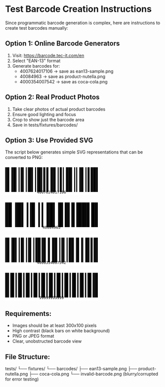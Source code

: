 
# Test Barcode Creation Instructions

Since programmatic barcode generation is complex, here are instructions to create test barcodes manually:

## Option 1: Online Barcode Generators
1. Visit: https://barcode.tec-it.com/en
2. Select "EAN-13" format
3. Generate barcodes for:
   - 4007624017106 → save as ean13-sample.png
   - 40084963 → save as product-nutella.png  
   - 4000354007542 → save as coca-cola.png

## Option 2: Real Product Photos
1. Take clear photos of actual product barcodes
2. Ensure good lighting and focus
3. Crop to show just the barcode area
4. Save in tests/fixtures/barcodes/

## Option 3: Use Provided SVG
The script below generates simple SVG representations that can be converted to PNG:


<!-- Basic EAN-13 test barcode -->
<svg width="300" height="100" xmlns="http://www.w3.org/2000/svg"><rect width="300" height="100" fill="white"/><rect x="0" y="10" width="3.3333333333333335" height="80" fill="black"/><rect x="3.3333333333333335" y="10" width="3.3333333333333335" height="80" fill="black"/><rect x="6.666666666666667" y="10" width="3.3333333333333335" height="80" fill="black"/><rect x="10" y="10" width="3.3333333333333335" height="80" fill="black"/><rect x="20" y="10" width="3.3333333333333335" height="80" fill="black"/><rect x="23.333333333333332" y="10" width="3.3333333333333335" height="80" fill="black"/><rect x="26.666666666666664" y="10" width="3.3333333333333335" height="80" fill="black"/><rect x="29.999999999999996" y="10" width="3.3333333333333335" height="80" fill="black"/><rect x="33.33333333333333" y="10" width="3.3333333333333335" height="80" fill="black"/><rect x="43.333333333333336" y="10" width="3.3333333333333335" height="80" fill="black"/><rect x="50.00000000000001" y="10" width="3.3333333333333335" height="80" fill="black"/><rect x="53.33333333333334" y="10" width="3.3333333333333335" height="80" fill="black"/><rect x="56.66666666666668" y="10" width="3.3333333333333335" height="80" fill="black"/><rect x="66.66666666666669" y="10" width="3.3333333333333335" height="80" fill="black"/><rect x="73.33333333333334" y="10" width="3.3333333333333335" height="80" fill="black"/><rect x="76.66666666666667" y="10" width="3.3333333333333335" height="80" fill="black"/><rect x="80" y="10" width="3.3333333333333335" height="80" fill="black"/><rect x="83.33333333333333" y="10" width="3.3333333333333335" height="80" fill="black"/><rect x="86.66666666666666" y="10" width="3.3333333333333335" height="80" fill="black"/><rect x="96.66666666666664" y="10" width="3.3333333333333335" height="80" fill="black"/><rect x="103.3333333333333" y="10" width="3.3333333333333335" height="80" fill="black"/><rect x="106.66666666666663" y="10" width="3.3333333333333335" height="80" fill="black"/><rect x="109.99999999999996" y="10" width="3.3333333333333335" height="80" fill="black"/><rect x="113.33333333333329" y="10" width="3.3333333333333335" height="80" fill="black"/><rect x="116.66666666666661" y="10" width="3.3333333333333335" height="80" fill="black"/><rect x="123.33333333333327" y="10" width="3.3333333333333335" height="80" fill="black"/><rect x="126.6666666666666" y="10" width="3.3333333333333335" height="80" fill="black"/><rect x="133.3333333333333" y="10" width="3.3333333333333335" height="80" fill="black"/><rect x="136.66666666666663" y="10" width="3.3333333333333335" height="80" fill="black"/><rect x="146.66666666666666" y="10" width="3.3333333333333335" height="80" fill="black"/><rect x="150" y="10" width="3.3333333333333335" height="80" fill="black"/><rect x="153.33333333333334" y="10" width="3.3333333333333335" height="80" fill="black"/><rect x="156.66666666666669" y="10" width="3.3333333333333335" height="80" fill="black"/><rect x="160.00000000000003" y="10" width="3.3333333333333335" height="80" fill="black"/><rect x="170.00000000000006" y="10" width="3.3333333333333335" height="80" fill="black"/><rect x="176.66666666666674" y="10" width="3.3333333333333335" height="80" fill="black"/><rect x="180.00000000000009" y="10" width="3.3333333333333335" height="80" fill="black"/><rect x="186.66666666666677" y="10" width="3.3333333333333335" height="80" fill="black"/><rect x="196.6666666666668" y="10" width="3.3333333333333335" height="80" fill="black"/><rect x="200.00000000000014" y="10" width="3.3333333333333335" height="80" fill="black"/><rect x="203.33333333333348" y="10" width="3.3333333333333335" height="80" fill="black"/><rect x="206.66666666666683" y="10" width="3.3333333333333335" height="80" fill="black"/><rect x="210.00000000000017" y="10" width="3.3333333333333335" height="80" fill="black"/><rect x="213.3333333333335" y="10" width="3.3333333333333335" height="80" fill="black"/><rect x="223.33333333333354" y="10" width="3.3333333333333335" height="80" fill="black"/><rect x="230.00000000000023" y="10" width="3.3333333333333335" height="80" fill="black"/><rect x="240.00000000000026" y="10" width="3.3333333333333335" height="80" fill="black"/><rect x="243.3333333333336" y="10" width="3.3333333333333335" height="80" fill="black"/><rect x="246.66666666666694" y="10" width="3.3333333333333335" height="80" fill="black"/><rect x="250.00000000000028" y="10" width="3.3333333333333335" height="80" fill="black"/><rect x="260.0000000000003" y="10" width="3.3333333333333335" height="80" fill="black"/><rect x="266.6666666666669" y="10" width="3.3333333333333335" height="80" fill="black"/><rect x="270.0000000000002" y="10" width="3.3333333333333335" height="80" fill="black"/><rect x="276.66666666666686" y="10" width="3.3333333333333335" height="80" fill="black"/><rect x="280.00000000000017" y="10" width="3.3333333333333335" height="80" fill="black"/><rect x="283.3333333333335" y="10" width="3.3333333333333335" height="80" fill="black"/><rect x="286.6666666666668" y="10" width="3.3333333333333335" height="80" fill="black"/><rect x="290.0000000000001" y="10" width="3.3333333333333335" height="80" fill="black"/><rect x="293.3333333333334" y="10" width="3.3333333333333335" height="80" fill="black"/><rect x="296.66666666666674" y="10" width="3.3333333333333335" height="80" fill="black"/><text x="150" y="95" text-anchor="middle" font-family="monospace" font-size="12">4007624017106</text></svg>


<!-- Nutella product barcode -->
<svg width="300" height="100" xmlns="http://www.w3.org/2000/svg"><rect width="300" height="100" fill="white"/><rect x="0" y="10" width="5.357142857142857" height="80" fill="black"/><rect x="5.357142857142857" y="10" width="5.357142857142857" height="80" fill="black"/><rect x="10.714285714285714" y="10" width="5.357142857142857" height="80" fill="black"/><rect x="16.07142857142857" y="10" width="5.357142857142857" height="80" fill="black"/><rect x="32.14285714285714" y="10" width="5.357142857142857" height="80" fill="black"/><rect x="37.49999999999999" y="10" width="5.357142857142857" height="80" fill="black"/><rect x="42.85714285714285" y="10" width="5.357142857142857" height="80" fill="black"/><rect x="48.2142857142857" y="10" width="5.357142857142857" height="80" fill="black"/><rect x="53.571428571428555" y="10" width="5.357142857142857" height="80" fill="black"/><rect x="69.64285714285712" y="10" width="5.357142857142857" height="80" fill="black"/><rect x="80.35714285714285" y="10" width="5.357142857142857" height="80" fill="black"/><rect x="85.71428571428571" y="10" width="5.357142857142857" height="80" fill="black"/><rect x="91.07142857142857" y="10" width="5.357142857142857" height="80" fill="black"/><rect x="107.14285714285715" y="10" width="5.357142857142857" height="80" fill="black"/><rect x="117.85714285714288" y="10" width="5.357142857142857" height="80" fill="black"/><rect x="133.92857142857144" y="10" width="5.357142857142857" height="80" fill="black"/><rect x="139.2857142857143" y="10" width="5.357142857142857" height="80" fill="black"/><rect x="144.64285714285717" y="10" width="5.357142857142857" height="80" fill="black"/><rect x="150.00000000000003" y="10" width="5.357142857142857" height="80" fill="black"/><rect x="155.3571428571429" y="10" width="5.357142857142857" height="80" fill="black"/><rect x="171.42857142857147" y="10" width="5.357142857142857" height="80" fill="black"/><rect x="176.78571428571433" y="10" width="5.357142857142857" height="80" fill="black"/><rect x="182.1428571428572" y="10" width="5.357142857142857" height="80" fill="black"/><rect x="192.85714285714292" y="10" width="5.357142857142857" height="80" fill="black"/><rect x="198.21428571428578" y="10" width="5.357142857142857" height="80" fill="black"/><rect x="203.57142857142864" y="10" width="5.357142857142857" height="80" fill="black"/><rect x="214.28571428571436" y="10" width="5.357142857142857" height="80" fill="black"/><rect x="219.64285714285722" y="10" width="5.357142857142857" height="80" fill="black"/><rect x="230.35714285714295" y="10" width="5.357142857142857" height="80" fill="black"/><rect x="235.7142857142858" y="10" width="5.357142857142857" height="80" fill="black"/><rect x="241.07142857142867" y="10" width="5.357142857142857" height="80" fill="black"/><rect x="246.42857142857153" y="10" width="5.357142857142857" height="80" fill="black"/><rect x="251.7857142857144" y="10" width="5.357142857142857" height="80" fill="black"/><rect x="257.1428571428572" y="10" width="5.357142857142857" height="80" fill="black"/><rect x="262.50000000000006" y="10" width="5.357142857142857" height="80" fill="black"/><rect x="267.8571428571429" y="10" width="5.357142857142857" height="80" fill="black"/><rect x="278.57142857142856" y="10" width="5.357142857142857" height="80" fill="black"/><rect x="283.9285714285714" y="10" width="5.357142857142857" height="80" fill="black"/><rect x="289.2857142857142" y="10" width="5.357142857142857" height="80" fill="black"/><rect x="294.64285714285705" y="10" width="5.357142857142857" height="80" fill="black"/><text x="150" y="95" text-anchor="middle" font-family="monospace" font-size="12">40084963</text></svg>


<!-- Coca Cola product barcode -->
<svg width="300" height="100" xmlns="http://www.w3.org/2000/svg"><rect width="300" height="100" fill="white"/><rect x="0" y="10" width="3.3707865168539324" height="80" fill="black"/><rect x="3.3707865168539324" y="10" width="3.3707865168539324" height="80" fill="black"/><rect x="6.741573033707865" y="10" width="3.3707865168539324" height="80" fill="black"/><rect x="10.112359550561797" y="10" width="3.3707865168539324" height="80" fill="black"/><rect x="20.224719101123593" y="10" width="3.3707865168539324" height="80" fill="black"/><rect x="23.595505617977526" y="10" width="3.3707865168539324" height="80" fill="black"/><rect x="26.96629213483146" y="10" width="3.3707865168539324" height="80" fill="black"/><rect x="30.337078651685392" y="10" width="3.3707865168539324" height="80" fill="black"/><rect x="33.70786516853932" y="10" width="3.3707865168539324" height="80" fill="black"/><rect x="43.82022471910112" y="10" width="3.3707865168539324" height="80" fill="black"/><rect x="50.561797752808985" y="10" width="3.3707865168539324" height="80" fill="black"/><rect x="53.93258426966292" y="10" width="3.3707865168539324" height="80" fill="black"/><rect x="57.30337078651685" y="10" width="3.3707865168539324" height="80" fill="black"/><rect x="67.41573033707864" y="10" width="3.3707865168539324" height="80" fill="black"/><rect x="74.1573033707865" y="10" width="3.3707865168539324" height="80" fill="black"/><rect x="77.52808988764042" y="10" width="3.3707865168539324" height="80" fill="black"/><rect x="80.89887640449435" y="10" width="3.3707865168539324" height="80" fill="black"/><rect x="91.01123595505612" y="10" width="3.3707865168539324" height="80" fill="black"/><rect x="97.75280898876397" y="10" width="3.3707865168539324" height="80" fill="black"/><rect x="101.1235955056179" y="10" width="3.3707865168539324" height="80" fill="black"/><rect x="104.49438202247183" y="10" width="3.3707865168539324" height="80" fill="black"/><rect x="107.86516853932575" y="10" width="3.3707865168539324" height="80" fill="black"/><rect x="111.23595505617968" y="10" width="3.3707865168539324" height="80" fill="black"/><rect x="117.97752808988753" y="10" width="3.3707865168539324" height="80" fill="black"/><rect x="121.34831460674145" y="10" width="3.3707865168539324" height="80" fill="black"/><rect x="124.71910112359538" y="10" width="3.3707865168539324" height="80" fill="black"/><rect x="128.08988764044932" y="10" width="3.3707865168539324" height="80" fill="black"/><rect x="138.20224719101114" y="10" width="3.3707865168539324" height="80" fill="black"/><rect x="141.57303370786508" y="10" width="3.3707865168539324" height="80" fill="black"/><rect x="151.6853932584269" y="10" width="3.3707865168539324" height="80" fill="black"/><rect x="155.05617977528084" y="10" width="3.3707865168539324" height="80" fill="black"/><rect x="158.42696629213478" y="10" width="3.3707865168539324" height="80" fill="black"/><rect x="161.79775280898872" y="10" width="3.3707865168539324" height="80" fill="black"/><rect x="165.16853932584266" y="10" width="3.3707865168539324" height="80" fill="black"/><rect x="175.28089887640448" y="10" width="3.3707865168539324" height="80" fill="black"/><rect x="182.02247191011236" y="10" width="3.3707865168539324" height="80" fill="black"/><rect x="185.3932584269663" y="10" width="3.3707865168539324" height="80" fill="black"/><rect x="188.76404494382024" y="10" width="3.3707865168539324" height="80" fill="black"/><rect x="198.87640449438206" y="10" width="3.3707865168539324" height="80" fill="black"/><rect x="205.61797752808994" y="10" width="3.3707865168539324" height="80" fill="black"/><rect x="208.98876404494388" y="10" width="3.3707865168539324" height="80" fill="black"/><rect x="212.35955056179782" y="10" width="3.3707865168539324" height="80" fill="black"/><rect x="215.73033707865176" y="10" width="3.3707865168539324" height="80" fill="black"/><rect x="219.1011235955057" y="10" width="3.3707865168539324" height="80" fill="black"/><rect x="229.21348314606752" y="10" width="3.3707865168539324" height="80" fill="black"/><rect x="232.58426966292146" y="10" width="3.3707865168539324" height="80" fill="black"/><rect x="235.9550561797754" y="10" width="3.3707865168539324" height="80" fill="black"/><rect x="246.06741573033722" y="10" width="3.3707865168539324" height="80" fill="black"/><rect x="249.43820224719116" y="10" width="3.3707865168539324" height="80" fill="black"/><rect x="259.55056179775295" y="10" width="3.3707865168539324" height="80" fill="black"/><rect x="262.92134831460686" y="10" width="3.3707865168539324" height="80" fill="black"/><rect x="266.29213483146077" y="10" width="3.3707865168539324" height="80" fill="black"/><rect x="269.6629213483147" y="10" width="3.3707865168539324" height="80" fill="black"/><rect x="276.4044943820225" y="10" width="3.3707865168539324" height="80" fill="black"/><rect x="279.7752808988764" y="10" width="3.3707865168539324" height="80" fill="black"/><rect x="286.51685393258424" y="10" width="3.3707865168539324" height="80" fill="black"/><rect x="289.88764044943815" y="10" width="3.3707865168539324" height="80" fill="black"/><rect x="293.25842696629206" y="10" width="3.3707865168539324" height="80" fill="black"/><rect x="296.629213483146" y="10" width="3.3707865168539324" height="80" fill="black"/><text x="150" y="95" text-anchor="middle" font-family="monospace" font-size="12">4000354007542</text></svg>


<!-- Invalid barcode for error handling tests -->
<svg width="300" height="100" xmlns="http://www.w3.org/2000/svg"><rect width="300" height="100" fill="white"/><rect x="0" y="10" width="4.166666666666667" height="80" fill="black"/><rect x="4.166666666666667" y="10" width="4.166666666666667" height="80" fill="black"/><rect x="8.333333333333334" y="10" width="4.166666666666667" height="80" fill="black"/><rect x="16.666666666666668" y="10" width="4.166666666666667" height="80" fill="black"/><rect x="20.833333333333336" y="10" width="4.166666666666667" height="80" fill="black"/><rect x="25.000000000000004" y="10" width="4.166666666666667" height="80" fill="black"/><rect x="33.333333333333336" y="10" width="4.166666666666667" height="80" fill="black"/><rect x="41.666666666666664" y="10" width="4.166666666666667" height="80" fill="black"/><rect x="45.83333333333333" y="10" width="4.166666666666667" height="80" fill="black"/><rect x="49.99999999999999" y="10" width="4.166666666666667" height="80" fill="black"/><rect x="58.33333333333332" y="10" width="4.166666666666667" height="80" fill="black"/><rect x="66.66666666666666" y="10" width="4.166666666666667" height="80" fill="black"/><rect x="70.83333333333333" y="10" width="4.166666666666667" height="80" fill="black"/><rect x="75" y="10" width="4.166666666666667" height="80" fill="black"/><rect x="83.33333333333334" y="10" width="4.166666666666667" height="80" fill="black"/><rect x="91.66666666666669" y="10" width="4.166666666666667" height="80" fill="black"/><rect x="95.83333333333336" y="10" width="4.166666666666667" height="80" fill="black"/><rect x="100.00000000000003" y="10" width="4.166666666666667" height="80" fill="black"/><rect x="108.33333333333337" y="10" width="4.166666666666667" height="80" fill="black"/><rect x="116.66666666666671" y="10" width="4.166666666666667" height="80" fill="black"/><rect x="120.83333333333339" y="10" width="4.166666666666667" height="80" fill="black"/><rect x="125.00000000000006" y="10" width="4.166666666666667" height="80" fill="black"/><rect x="133.33333333333337" y="10" width="4.166666666666667" height="80" fill="black"/><rect x="141.66666666666669" y="10" width="4.166666666666667" height="80" fill="black"/><rect x="145.83333333333334" y="10" width="4.166666666666667" height="80" fill="black"/><rect x="150" y="10" width="4.166666666666667" height="80" fill="black"/><rect x="158.33333333333331" y="10" width="4.166666666666667" height="80" fill="black"/><rect x="166.66666666666663" y="10" width="4.166666666666667" height="80" fill="black"/><rect x="170.8333333333333" y="10" width="4.166666666666667" height="80" fill="black"/><rect x="174.99999999999994" y="10" width="4.166666666666667" height="80" fill="black"/><rect x="183.33333333333326" y="10" width="4.166666666666667" height="80" fill="black"/><rect x="191.66666666666657" y="10" width="4.166666666666667" height="80" fill="black"/><rect x="195.83333333333323" y="10" width="4.166666666666667" height="80" fill="black"/><rect x="199.9999999999999" y="10" width="4.166666666666667" height="80" fill="black"/><rect x="208.3333333333332" y="10" width="4.166666666666667" height="80" fill="black"/><rect x="216.66666666666652" y="10" width="4.166666666666667" height="80" fill="black"/><rect x="220.83333333333317" y="10" width="4.166666666666667" height="80" fill="black"/><rect x="224.99999999999983" y="10" width="4.166666666666667" height="80" fill="black"/><rect x="233.33333333333314" y="10" width="4.166666666666667" height="80" fill="black"/><rect x="241.66666666666646" y="10" width="4.166666666666667" height="80" fill="black"/><rect x="245.83333333333312" y="10" width="4.166666666666667" height="80" fill="black"/><rect x="249.99999999999977" y="10" width="4.166666666666667" height="80" fill="black"/><rect x="258.3333333333331" y="10" width="4.166666666666667" height="80" fill="black"/><rect x="266.66666666666646" y="10" width="4.166666666666667" height="80" fill="black"/><rect x="270.83333333333314" y="10" width="4.166666666666667" height="80" fill="black"/><rect x="274.99999999999983" y="10" width="4.166666666666667" height="80" fill="black"/><rect x="283.3333333333332" y="10" width="4.166666666666667" height="80" fill="black"/><rect x="287.4999999999999" y="10" width="4.166666666666667" height="80" fill="black"/><rect x="291.6666666666666" y="10" width="4.166666666666667" height="80" fill="black"/><rect x="295.83333333333326" y="10" width="4.166666666666667" height="80" fill="black"/><text x="150" y="95" text-anchor="middle" font-family="monospace" font-size="12">99999999999</text></svg>


## Requirements:
- Images should be at least 300x100 pixels
- High contrast (black bars on white background)
- PNG or JPEG format
- Clear, unobstructed barcode view

## File Structure:
tests/
└── fixtures/
    └── barcodes/
        ├── ean13-sample.png
        ├── product-nutella.png
        ├── coca-cola.png
        └── invalid-barcode.png (blurry/corrupted for error testing)
